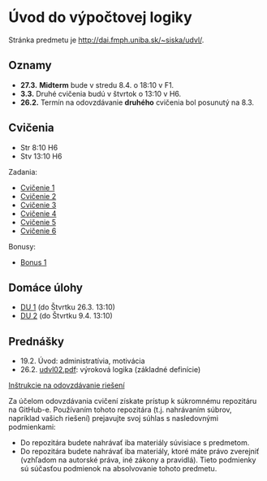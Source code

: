 Úvod do výpočtovej logiky
=========================


Stránka predmetu je http://dai.fmph.uniba.sk/~siska/udvl/.

Oznamy
------
* **27.3.** **Midterm** bude v stredu 8.4. o 18:10 v F1.
* **3.3.** Druhé cvičenia budú v štvrtok o 13:10 v H6.
* **26.2.** Termín na odovzdávanie **druhého** cvičenia bol posunutý
  na 8.3.

Cvičenia
--------
* Str 8:10 H6
* Stv 13:10 H6

Zadania:
* [Cvičenie 1](cv01)
* [Cvičenie 2](cv02)
* [Cvičenie 3](cv03)
* [Cvičenie 4](cv04)
* [Cvičenie 5](cv05)
* [Cvičenie 6](cv06)

Bonusy:
* [Bonus 1](bonus01)

Domáce úlohy
------------

* [DU 1](du01) (do Štvrtku 26.3. 13:10)
* [DU 2](du02) (do Štvrtku 9.4. 13:10)

Prednášky
---------
* 19.2. Úvod: administratívia, motivácia
* 26.2. [udvl02.pdf](slides/udvl02.pdf): výroková logika (základné definície)

[Inštrukcie na odovzdávanie riešení](odovzdavanie.md)

Za účelom odovzdávania cvičení získate prístup k súkromnému repozitáru na GitHub-e.
Používaním tohoto repozitára (t.j. nahrávaním súbrov, napríklad vašich riešení) prejavujte
svoj súhlas s nasledovnými podmienkami:
- Do repozitára budete nahrávať iba materiály súvisiace s predmetom.
- Do repozitára budete nahrávať iba materiály, ktoré máte právo zverejniť
  (vzhľadom na autorské práva, iné zákony a pravidlá).
Tieto podmienky sú súčasťou podmienok na absolvovanie tohoto predmetu.
